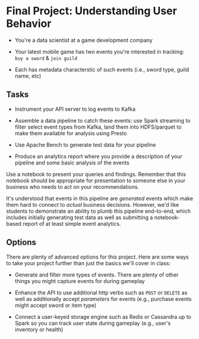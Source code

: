 # Final Project: Understanding User Behavior

- You're a data scientist at a game development company  

- Your latest mobile game has two events you're interested in tracking: `buy a
  sword` & `join guild`

- Each has metadata characterstic of such events (i.e., sword type, guild name,
  etc)


## Tasks

- Instrument your API server to log events to Kafka

- Assemble a data pipeline to catch these events: use Spark streaming to filter
  select event types from Kafka, land them into HDFS/parquet to make them
  available for analysis using Presto

- Use Apache Bench to generate test data for your pipeline

- Produce an analytics report where you provide a description of your pipeline
  and some basic analysis of the events

Use a notebook to present your queries and findings. Remember that this
notebook should be appropriate for presentation to someone else in your
business who needs to act on your recommendations.

It's understood that events in this pipeline are _generated_ events which make
them hard to connect to _actual_ business decisions.  However, we'd like
students to demonstrate an ability to plumb this pipeline end-to-end, which
includes initially generating test data as well as submitting a notebook-based
report of at least simple event analytics.


## Options

There are plenty of advanced options for this project.  Here are some ways to
take your project further than just the basics we'll cover in class:

- Generate and filter more types of events.  There are plenty of other things
  you might capture events for during gameplay

- Enhance the API to use additional http verbs such as `POST` or `DELETE` as
  well as additionally accept _parameters_ for events (e.g., purchase events
  might accept sword or item type)

- Connect a user-keyed storage engine such as Redis or Cassandra up to Spark so
  you can track user state during gameplay (e.g., user's inventory or health)
